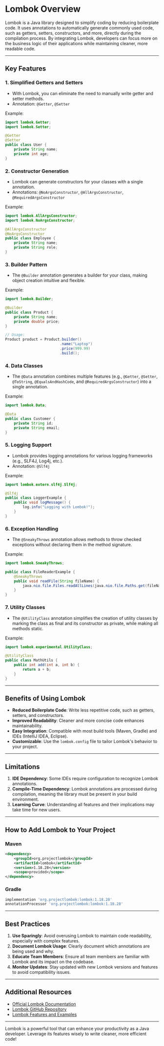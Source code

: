 # Lombok Overview

Lombok is a Java library designed to simplify coding by reducing boilerplate code. It uses annotations to automatically generate commonly used code, such as getters, setters, constructors, and more, directly during the compilation process. By integrating Lombok, developers can focus more on the business logic of their applications while maintaining cleaner, more readable code.

---

## Key Features

### 1. Simplified Getters and Setters
- With Lombok, you can eliminate the need to manually write getter and setter methods.
- Annotation: `@Getter`, `@Setter`

Example:
```java
import lombok.Getter;
import lombok.Setter;

@Getter
@Setter
public class User {
    private String name;
    private int age;
}
```

### 2. Constructor Generation
- Lombok can generate constructors for your classes with a single annotation.
- Annotations: `@NoArgsConstructor`, `@AllArgsConstructor`, `@RequiredArgsConstructor`

Example:
```java
import lombok.AllArgsConstructor;
import lombok.NoArgsConstructor;

@AllArgsConstructor
@NoArgsConstructor
public class Employee {
    private String name;
    private String role;
}
```

### 3. Builder Pattern
- The `@Builder` annotation generates a builder for your class, making object creation intuitive and flexible.

Example:
```java
import lombok.Builder;

@Builder
public class Product {
    private String name;
    private double price;
}

// Usage:
Product product = Product.builder()
                         .name("Laptop")
                         .price(999.99)
                         .build();
```

### 4. Data Classes
- The `@Data` annotation combines multiple features (e.g., `@Getter`, `@Setter`, `@ToString`, `@EqualsAndHashCode`, and `@RequiredArgsConstructor`) into a single annotation.

Example:
```java
import lombok.Data;

@Data
public class Customer {
    private String id;
    private String email;
}
```

### 5. Logging Support
- Lombok provides logging annotations for various logging frameworks (e.g., SLF4J, Log4j, etc.).
- Annotation: `@Slf4j`

Example:
```java
import lombok.extern.slf4j.Slf4j;

@Slf4j
public class LoggerExample {
    public void logMessage() {
        log.info("Logging with Lombok!");
    }
}
```

### 6. Exception Handling
- The `@SneakyThrows` annotation allows methods to throw checked exceptions without declaring them in the method signature.

Example:
```java
import lombok.SneakyThrows;

public class FileReaderExample {
    @SneakyThrows
    public void readFile(String fileName) {
        java.nio.file.Files.readAllLines(java.nio.file.Paths.get(fileName));
    }
}
```

### 7. Utility Classes
- The `@UtilityClass` annotation simplifies the creation of utility classes by marking the class as final and its constructor as private, while making all methods static.

Example:
```java
import lombok.experimental.UtilityClass;

@UtilityClass
public class MathUtils {
    public int add(int a, int b) {
        return a + b;
    }
}
```

---

## Benefits of Using Lombok

- **Reduced Boilerplate Code**: Write less repetitive code, such as getters, setters, and constructors.
- **Improved Readability**: Cleaner and more concise code enhances maintainability.
- **Easy Integration**: Compatible with most build tools (Maven, Gradle) and IDEs (IntelliJ IDEA, Eclipse).
- **Customizable**: Use the `lombok.config` file to tailor Lombok's behavior to your project.

---

## Limitations

1. **IDE Dependency**: Some IDEs require configuration to recognize Lombok annotations.
2. **Compile-Time Dependency**: Lombok annotations are processed during compilation, meaning the library must be present in your build environment.
3. **Learning Curve**: Understanding all features and their implications may take time for new users.

---

## How to Add Lombok to Your Project

### Maven
```xml
<dependency>
    <groupId>org.projectlombok</groupId>
    <artifactId>lombok</artifactId>
    <version>1.18.28</version>
    <scope>provided</scope>
</dependency>
```

### Gradle
```groovy
implementation 'org.projectlombok:lombok:1.18.28'
annotationProcessor 'org.projectlombok:lombok:1.18.28'
```

---

## Best Practices

1. **Use Sparingly**: Avoid overusing Lombok to maintain code readability, especially with complex features.
2. **Document Lombok Usage**: Clearly document which annotations are being used and why.
3. **Educate Team Members**: Ensure all team members are familiar with Lombok and its impact on the codebase.
4. **Monitor Updates**: Stay updated with new Lombok versions and features to avoid compatibility issues.

---

## Additional Resources

- [Official Lombok Documentation](https://projectlombok.org/)
- [Lombok GitHub Repository](https://github.com/projectlombok/lombok)
- [Lombok Features and Examples](https://projectlombok.org/features/)

---

Lombok is a powerful tool that can enhance your productivity as a Java developer. Leverage its features wisely to write cleaner, more efficient code!

